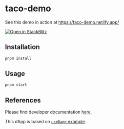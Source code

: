 # taco-demo

See this demo in action at https://taco-demo.netlify.app/

[![Open in StackBlitz](https://developer.stackblitz.com/img/open_in_stackblitz.svg)](https://stackblitz.com/github/nucypher/taco-web/tree/main/demos/taco-demo)

## Installation

```bash
pnpm install
```

## Usage

```bash
pnpm start
```

## References

Please find developer documentation
[here](https://docs.threshold.network/app-development/threshold-access-control-tac).

This dApp is based on
[`useDapp` example](https://github.com/EthWorks/useDapp/tree/master/packages/example).
